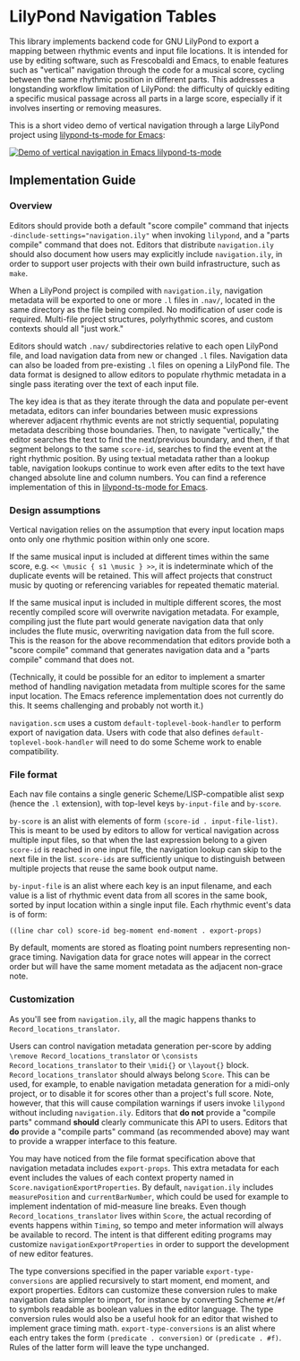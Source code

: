 # LilyPond Navigation Tables

This library implements backend code for GNU LilyPond to export a mapping between rhythmic events and input file locations. It is intended for use by editing software, such as Frescobaldi and Emacs, to enable features such as "vertical" navigation through the code for a musical score, cycling between the same rhythmic position in different parts. This addresses a longstanding  workflow limitation of LilyPond: the difficulty of quickly editing a specific musical passage across all parts in a large score, especially if it involves inserting or removing measures.

This is a short video demo of vertical navigation through a large LilyPond project using [lilypond-ts-mode for Emacs](https://github.com/shevvek/lilypond-ts-mode):

[![Demo of vertical navigation in Emacs lilypond-ts-mode](https://img.youtube.com/vi/IFtCpMpOM1o/0.jpg)](https://www.youtube.com/watch?v=IFtCpMpOM1o)


## Implementation Guide

### Overview

Editors should provide both a default "score compile" command that injects `-dinclude-settings="navigation.ily"` when invoking `lilypond`, and a "parts compile" command that does not. Editors that distribute `navigation.ily` should also document how users may explicitly include `navigation.ily`, in order to support user projects with their own build infrastructure, such as `make`.

When a LilyPond project is compiled with `navigation.ily`, navigation metadata will be exported to one or more `.l` files in `.nav/`, located in the same directory as the file being compiled. No modification of user code is required. Multi-file project structures, polyrhythmic scores, and custom contexts should all "just work."

Editors should watch `.nav/` subdirectories relative to each open LilyPond file, and load navigation data from new or changed `.l` files. Navigation data can also be loaded from pre-existing `.l` files on opening a LilyPond file. The data format is designed to allow editors to populate rhythmic metadata in a single pass iterating over the text of each input file.

The key idea is that as they iterate through the data and populate per-event metadata, editors can infer boundaries between music expressions wherever adjacent rhythmic events are not strictly sequential, populating metadata describing those boundaries. Then, to navigate "vertically," the editor searches the text to find the next/previous boundary, and then, if that segment belongs to the same `score-id`, searches to find the event at the right rhythmic position. By using textual metadata rather than a lookup table, navigation lookups continue to work even after edits to the text have changed absolute line and column numbers. You can find a reference implementation of this in [lilypond-ts-mode for Emacs](https://github.com/shevvek/lilypond-ts-mode).

### Design assumptions

Vertical navigation relies on the assumption that every input location maps onto only one rhythmic position within only one score.

If the same musical input is included at different times within the same score, e.g. `<< \music { s1 \music } >>`, it is indeterminate which of the duplicate events will be retained. This will affect projects that construct music by quoting or referencing variables for repeated thematic material.

If the same musical input is included in multiple different scores, the most recently compiled score will overwrite navigation metadata. For example, compiling just the flute part would generate navigation data that only includes the flute music, overwriting navigation data from the full score. This is the reason for the above recommendation that editors provide both a "score compile" command that generates navigation data and a "parts compile" command that does not.

(Technically, it could be possible for an editor to implement a smarter method of handling navigation metadata from multiple scores for the same input location. The Emacs reference implementation does not currently do this. It seems challenging and probably not worth it.)

`navigation.scm` uses a custom `default-toplevel-book-handler` to perform export of navigation data. Users with code that also defines `default-toplevel-book-handler` will need to do some Scheme work to enable compatibility.

### File format

Each nav file contains a single generic Scheme/LISP-compatible alist sexp (hence the `.l` extension), with top-level keys `by-input-file` and `by-score`.

`by-score` is an alist with elements of form `(score-id . input-file-list)`. This is meant to be used by editors to allow for vertical navigation across multiple input files, so that when the last expression belong to a given `score-id` is reached in one input file, the navigation lookup can skip to the next file in the list. `score-ids` are sufficiently unique to distinguish between multiple projects that reuse the same book output name.

`by-input-file` is an alist where each key is an input filename, and each value is a list of rhythmic event data from all scores in the same book, sorted by input location within a single input file. Each rhythmic event's data is of form:
```
((line char col) score-id beg-moment end-moment . export-props)
```

By default, moments are stored as floating point numbers representing non-grace timing. Navigation data for grace notes will appear in the correct order but will have the same moment metadata as the adjacent non-grace note.

### Customization

As you'll see from `navigation.ily`, all the magic happens thanks to `Record_locations_translator`.

Users can control navigation metadata generation per-score by adding `\remove Record_locations_translator` or `\consists Record_locations_translator` to their `\midi{}` or `\layout{}` block. `Record_locations_translator` should always belong `Score`. This can be used, for example, to enable navigation metadata generation for a midi-only project, or to disable it for scores other than a project's full score. Note, however, that this will cause compilation warnings if users invoke `lilypond` without including `navigation.ily`. Editors that **do not** provide a "compile parts" command **should** clearly communicate this API to users. Editors that **do** provide a "compile parts" command (as recommended above) may want to provide a wrapper interface to this feature.

You may have noticed from the file format specification above that navigation metadata includes `export-props`. This extra metadata for each event includes the values of each context property named in `Score.navigationExportProperties`. By default, `navigation.ily` includes `measurePosition` and `currentBarNumber`, which could be used for example to implement indentation of mid-measure line breaks. Even though `Record_locations_translator` lives within `Score`, the actual recording of events happens within `Timing`, so tempo and meter information will always be available to record. The intent is that different editing programs may customize `navigationExportProperties` in order to support the development of new editor features.

The type conversions specified in the paper variable `export-type-conversions` are applied recursively to start moment, end moment, and export properties. Editors can customize these conversion rules to make navigation data simpler to import, for instance by converting Scheme `#t`/`#f` to symbols readable as boolean values in the editor language. The type conversion rules would also be a useful hook for an editor that wished to implement grace timing math. `export-type-conversions` is an alist where each entry takes the form `(predicate . conversion)` or `(predicate . #f)`. Rules of the latter form will leave the type unchanged.
